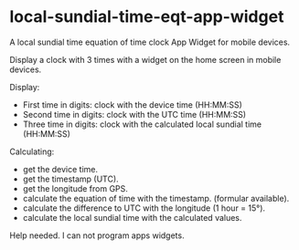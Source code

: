 # local-sundial-time-eqt-app-widget
A local sundial time equation of time clock App Widget for mobile devices.

Display a clock with 3 times with a widget on the home screen in mobile devices.

Display:
- First time in digits: clock with the device time (HH:MM:SS)
- Second time in digits: clock with the UTC time (HH:MM:SS)
- Three time in digits: clock with the calculated local sundial time (HH:MM:SS)

Calculating:
- get the device time.
- get the timestamp (UTC).
- get the longitude from GPS.
- calculate the equation of time with the timestamp. (formular available).
- calculate the difference to UTC with the longitude (1 hour = 15°).
- calculate the local sundial time with the calculated values.

Help needed. I can not program apps widgets.

